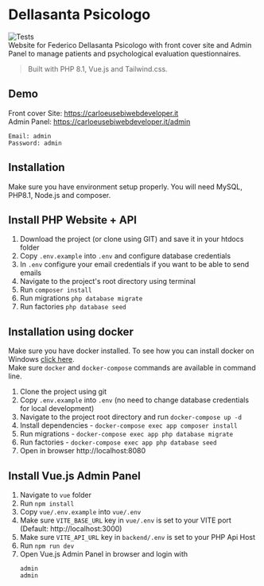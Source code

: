 # Dellasanta Psicologo

![Tests](https://github.com/carloeusebi/php-vue-dsp/actions/workflows/composer.yml/badge.svg)<br>
Website for Federico Dellasanta Psicologo with front cover site and Admin Panel to manage patients and psychological evaluation questionnaires.

> Built with PHP 8.1, Vue.js and Tailwind.css.

## Demo

<!-- url is temporary -->

Front cover Site: https://carloeusebiwebdeveloper.it<br>
Admin Panel: https://carloeusebiwebdeveloper.it/admin

```
Email: admin
Password: admin
```

## Installation

Make sure you have environment setup properly. You will need MySQL, PHP8.1, Node.js and composer.

## Install PHP Website + API

1. Download the project (or clone using GIT) and save it in your htdocs folder
2. Copy `.env.example` into `.env` and configure database credentials
3. In `.env` configure your email credentials if you want to be able to send emails
4. Navigate to the project's root directory using terminal
5. Run `composer install`
6. Run migrations `php database migrate`
7. Run factories `php database seed`

## Installation using docker

Make sure you have docker installed. To see how you can install docker on Windows [click here](https://youtu.be/2ezNqqaSjq8). <br>
Make sure `docker` and `docker-compose` commands are available in command line.

1. Clone the project using git
1. Copy `.env.example` into `.env` (no need to change database credentials for local development)
1. Navigate to the project root directory and run `docker-compose up -d`
1. Install dependencies - `docker-compose exec app composer install`
1. Run migrations - `docker-compose exec app php database migrate`
1. Run factories - `docker-compose exec app php database seed`
1. Open in browser http://localhost:8080

## Install Vue.js Admin Panel

1. Navigate to `vue` folder
2. Run `npm install`
3. Copy `vue/.env.example` into `vue/.env`
4. Make sure `VITE_BASE_URL` key in `vue/.env` is set to your VITE port (Default: http://localhost:3000)
5. Make sure `VITE_API_URL` key in `backend/.env` is set to your PHP Api Host
6. Run `npm run dev`
7. Open Vue.js Admin Panel in browser and login with
   ```
   admin
   admin
   ```
